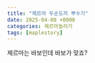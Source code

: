```yaml
---
title: "제르마 두손도끼 뿌수기"
date: 2025-04-08 +0900
categories: 제르마놀리기
tags: [maplestory]
---
```


제르마는 바보인데 바보가 맞죠?
